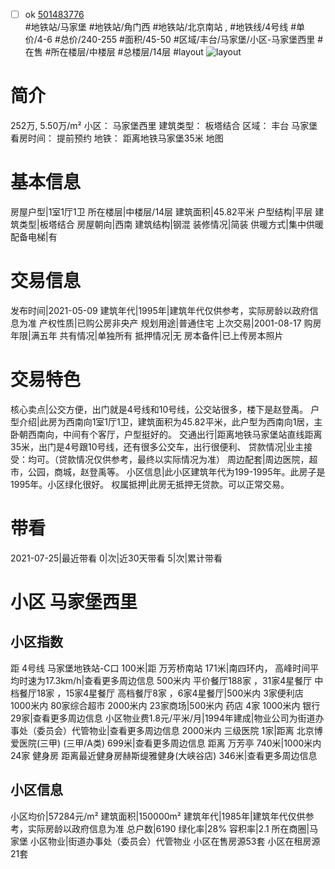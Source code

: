 - [ ] ok [501483776](https://bj.5i5j.com/ershoufang/501483776.html)  
 #地铁站/马家堡 #地铁站/角门西 #地铁站/北京南站 ,  #地铁线/4号线
#单价/4-6 #总价/240-255 #面积/45-50   #区域/丰台/马家堡/小区-马家堡西里 #在售 #所在楼层/中楼层 #总楼层/14层 #layout 
![layout](http://image2a.5i5j.com/bdir/layout/5c7e14d6d97d4edbb323c256bd9b0edf.JPG_P5.jpg) 
# 简介 
 252万,  5.50万/m² 
小区： 马家堡西里
建筑类型： 板塔结合
区域： 丰台 马家堡
看房时间： 提前预约
地铁： 距离地铁马家堡35米 地图
# 基本信息 
 房屋户型|1室1厅1卫
所在楼层|中楼层/14层
建筑面积|45.82平米
户型结构|平层
建筑类型|板塔结合
房屋朝向|西南
建筑结构|钢混
装修情况|简装
供暖方式|集中供暖
配备电梯|有
# 交易信息 
 发布时间|2021-05-09
建筑年代|1995年|建筑年代仅供参考，实际房龄以政府信息为准
产权性质|已购公房非央产
规划用途|普通住宅
上次交易|2001-08-17
购房年限|满五年
共有情况|单独所有
抵押情况|无
房本备件|已上传房本照片
# 交易特色 
 核心卖点|公交方便，出门就是4号线和10号线，公交站很多，楼下是赵登禹。
户型介绍|此房为西南向1室1厅1卫，建筑面积为45.82平米，此户型为西南向1居，主卧朝西南向，中间有个客厅，户型挺好的。
交通出行|距离地铁马家堡站直线距离35米，出门是4号跟10号线，还有很多公交车，出行很便利、
贷款情况|业主接受：均可。（贷款情况仅供参考，最终以实际情况为准）
周边配套|周边医院，超市，公园，商城，赵登禹等。
小区信息|此小区建筑年代为199-1995年。此房子是1995年。小区绿化很好。
权属抵押|此房无抵押无贷款。可以正常交易。
# 带看 
 2021-07-25|最近带看	 0|次|近30天带看	 5|次|累计带看
# 小区 马家堡西里
## 小区指数 
 距 4号线 马家堡地铁站-C口 100米|距 万芳桥南站 171米|南四环内， 高峰时间平均时速为17.3km/h|查看更多周边信息
500米内 平价餐厅188家 ，31家4星餐厅
中档餐厅18家 ，15家4星餐厅
高档餐厅8家 ，6家4星餐厅|500米内 3家便利店
1000米内 80家综合超市
2000米内 23家商场|500米内 药店 4家
1000米内 银行 29家|查看更多周边信息
小区物业费1.8元/平米/月|1994年建成|物业公司为街道办事处（委员会）代管物业|查看更多周边信息
2000米内 三级医院 1家|距离 北京博爱医院(三甲) (三甲/A类) 699米|查看更多周边信息
距离 万芳亭 740米|1000米内 24家 健身房
距离最近健身房赫斯缇雅健身(大峡谷店) 346米|查看更多周边信息
## 小区信息 
 小区均价|57284元/m²
建筑面积|150000m²
建筑年代|1985年|建筑年代仅供参考，实际房龄以政府信息为准
总户数|6190
绿化率|28%
容积率|2.1
所在商圈|马家堡
小区物业|街道办事处（委员会）代管物业
小区在售房源53套
小区在租房源21套
